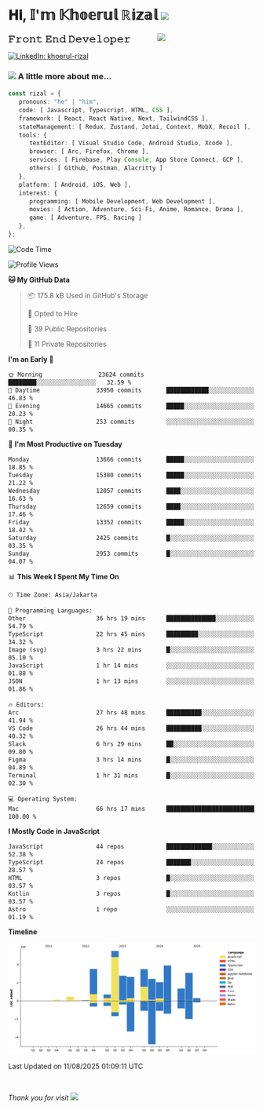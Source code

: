 <h1> 𝐇𝐢, 𝕀'𝕞 𝕂𝕙𝕠𝕖𝕣𝕦𝕝 ℝ𝕚𝕫𝕒𝕝 <img src="https://media.giphy.com/media/mGcNjsfWAjY5AEZNw6/giphy.gif" width="50"></h1>
<img align='right' src="https://media.giphy.com/media/v1.Y2lkPTc5MGI3NjExOWI2ajR2NGJubzBsZHFuaHMwajRrcDNsNXJwOG8yb3F0NjhkNXF4OSZlcD12MV9pbnRlcm5hbF9naWZfYnlfaWQmY3Q9cw/fkZukR450RQ1qnGaq9/giphy.gif" width="200">
<strong style="font-size:20px;">𝙵𝚛𝚘𝚗𝚝 𝙴𝚗𝚍 𝙳𝚎𝚟𝚎𝚕𝚘𝚙𝚎𝚛</strong>
</p></em>

[![LinkedIn: khoerul-rizal](https://img.shields.io/badge/khoerul--rizal-blue?style=flat-square&logo=Linkedin&logoColor=white&link=https://www.linkedin.com/in/khoerul-rizal/)](https://www.linkedin.com/in/khoerul-rizal/)

### <img src="https://media.giphy.com/media/VgCDAzcKvsR6OM0uWg/giphy.gif" width="50"> A little more about me...

```typescript
const rizal = {
   pronouns: "he" | "him",
   code: [ Javascript, Typescript, HTML, CSS ],
   framework: [ React, React Native, Next, TailwindCSS ],
   stateManagement: [ Redux, Zustand, Jotai, Context, MobX, Recoil ],
   tools: {
      textEditor: [ Visual Studio Code, Android Studio, Xcode ],
      browser: [ Arc, Firefox, Chrome ],
      services: [ Firebase, Play Console, App Store Connect, GCP ],
      others: [ Github, Postman, Alacritty ]
   },
   platform: [ Android, iOS, Web ],
   interest: {
      programming: [ Mobile Development, Web Development ],
      movies: [ Action, Adventure, Sci-Fi, Anime, Romance, Drama ],
      game: [ Adventure, FPS, Racing ]
   },
};
```

<!--START_SECTION:waka-->
![Code Time](http://img.shields.io/badge/Code%20Time-3%2C637%20hrs%2059%20mins-blue)

![Profile Views](http://img.shields.io/badge/Profile%20Views-0-blue)

**🐱 My GitHub Data** 

> 📦 175.8 kB Used in GitHub's Storage 
 > 
> 💼 Opted to Hire
 > 
> 📜 39 Public Repositories 
 > 
> 🔑 11 Private Repositories 
 > 
**I'm an Early 🐤** 

```text
🌞 Morning                23624 commits       ████████░░░░░░░░░░░░░░░░░   32.59 % 
🌆 Daytime                33950 commits       ████████████░░░░░░░░░░░░░   46.83 % 
🌃 Evening                14665 commits       █████░░░░░░░░░░░░░░░░░░░░   20.23 % 
🌙 Night                  253 commits         ░░░░░░░░░░░░░░░░░░░░░░░░░   00.35 % 
```
📅 **I'm Most Productive on Tuesday** 

```text
Monday                   13666 commits       █████░░░░░░░░░░░░░░░░░░░░   18.85 % 
Tuesday                  15380 commits       █████░░░░░░░░░░░░░░░░░░░░   21.22 % 
Wednesday                12057 commits       ████░░░░░░░░░░░░░░░░░░░░░   16.63 % 
Thursday                 12659 commits       ████░░░░░░░░░░░░░░░░░░░░░   17.46 % 
Friday                   13352 commits       █████░░░░░░░░░░░░░░░░░░░░   18.42 % 
Saturday                 2425 commits        █░░░░░░░░░░░░░░░░░░░░░░░░   03.35 % 
Sunday                   2953 commits        █░░░░░░░░░░░░░░░░░░░░░░░░   04.07 % 
```


📊 **This Week I Spent My Time On** 

```text
🕑︎ Time Zone: Asia/Jakarta

💬 Programming Languages: 
Other                    36 hrs 19 mins      ██████████████░░░░░░░░░░░   54.79 % 
TypeScript               22 hrs 45 mins      █████████░░░░░░░░░░░░░░░░   34.32 % 
Image (svg)              3 hrs 22 mins       █░░░░░░░░░░░░░░░░░░░░░░░░   05.10 % 
JavaScript               1 hr 14 mins        ░░░░░░░░░░░░░░░░░░░░░░░░░   01.88 % 
JSON                     1 hr 13 mins        ░░░░░░░░░░░░░░░░░░░░░░░░░   01.86 % 

🔥 Editors: 
Arc                      27 hrs 48 mins      ██████████░░░░░░░░░░░░░░░   41.94 % 
VS Code                  26 hrs 44 mins      ██████████░░░░░░░░░░░░░░░   40.32 % 
Slack                    6 hrs 29 mins       ██░░░░░░░░░░░░░░░░░░░░░░░   09.80 % 
Figma                    3 hrs 14 mins       █░░░░░░░░░░░░░░░░░░░░░░░░   04.89 % 
Terminal                 1 hr 31 mins        █░░░░░░░░░░░░░░░░░░░░░░░░   02.30 % 

💻 Operating System: 
Mac                      66 hrs 17 mins      █████████████████████████   100.00 % 
```

**I Mostly Code in JavaScript** 

```text
JavaScript               44 repos            █████████████░░░░░░░░░░░░   52.38 % 
TypeScript               24 repos            ███████░░░░░░░░░░░░░░░░░░   28.57 % 
HTML                     3 repos             █░░░░░░░░░░░░░░░░░░░░░░░░   03.57 % 
Kotlin                   3 repos             █░░░░░░░░░░░░░░░░░░░░░░░░   03.57 % 
Astro                    1 repo              ░░░░░░░░░░░░░░░░░░░░░░░░░   01.19 % 
```



**Timeline**

![Lines of Code chart](https://raw.githubusercontent.com/khoerulrizal/khoerulrizal/main/assets/bar_graph.png)


 Last Updated on 11/08/2025 01:09:11 UTC
<!--END_SECTION:waka-->
</details>
<br/>

<em>Thank you for visit</em> <img src="https://media.giphy.com/media/v1.Y2lkPTc5MGI3NjExcHdvNm1qZWtjaGw0ZjdwM3Z3NnY2dHlueTVuODBta2FiY20wM2YybSZlcD12MV9pbnRlcm5hbF9naWZfYnlfaWQmY3Q9cw/tV25tpdKqdFa9x81k2/giphy.gif" width="40">
